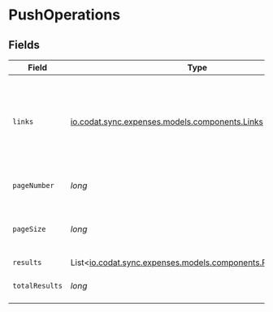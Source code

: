 # PushOperations


## Fields

| Field                                                                                                    | Type                                                                                                     | Required                                                                                                 | Description                                                                                              | Example                                                                                                  |
| -------------------------------------------------------------------------------------------------------- | -------------------------------------------------------------------------------------------------------- | -------------------------------------------------------------------------------------------------------- | -------------------------------------------------------------------------------------------------------- | -------------------------------------------------------------------------------------------------------- |
| `links`                                                                                                  | [io.codat.sync.expenses.models.components.Links](../../models/components/Links.md)                       | :heavy_check_mark:                                                                                       | N/A                                                                                                      | {<br/>"self": {<br/>"href": "/companies"<br/>},<br/>"current": {<br/>"href": "/companies?page=1\u0026pageSize=10"<br/>}<br/>} |
| `pageNumber`                                                                                             | *long*                                                                                                   | :heavy_check_mark:                                                                                       | Current page number.                                                                                     |                                                                                                          |
| `pageSize`                                                                                               | *long*                                                                                                   | :heavy_check_mark:                                                                                       | Number of items to return in results array.                                                              |                                                                                                          |
| `results`                                                                                                | List<[io.codat.sync.expenses.models.components.PushOperation](../../models/components/PushOperation.md)> | :heavy_minus_sign:                                                                                       | N/A                                                                                                      |                                                                                                          |
| `totalResults`                                                                                           | *long*                                                                                                   | :heavy_check_mark:                                                                                       | Total number of items.                                                                                   |                                                                                                          |